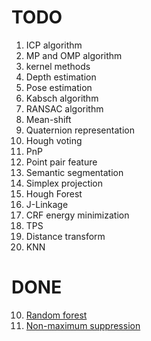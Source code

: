 # TODO

1. ICP algorithm
2. MP and OMP algorithm
3. kernel methods
5. Depth estimation
6. Pose estimation
8. Kabsch algorithm
9. RANSAC algorithm
11. Mean-shift
12. Quaternion representation
13. Hough voting
14. PnP
15. Point pair feature
16. Semantic segmentation
17. Simplex projection
18. Hough Forest
19. J-Linkage
20. CRF energy minimization
21. TPS
22. Distance transform
23. KNN

# DONE
10. [Random forest](./RandomForest/random_forest.ipynb)
21. [Non-maximum suppression](./NMS/nms.ipynb)
